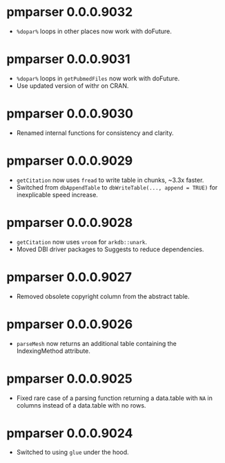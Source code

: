 # pmparser 0.0.0.9032
* `%dopar%` loops in other places now work with doFuture.

# pmparser 0.0.0.9031
* `%dopar%` loops in `getPubmedFiles` now work with doFuture.
* Use updated version of withr on CRAN.

# pmparser 0.0.0.9030
* Renamed internal functions for consistency and clarity.

# pmparser 0.0.0.9029
* `getCitation` now uses `fread` to write table in chunks, ~3.3x faster.
* Switched from `dbAppendTable` to `dbWriteTable(..., append = TRUE)` for inexplicable speed increase.

# pmparser 0.0.0.9028
* `getCitation` now uses `vroom` for `arkdb::unark`.
* Moved DBI driver packages to Suggests to reduce dependencies.

# pmparser 0.0.0.9027
* Removed obsolete copyright column from the abstract table. 

# pmparser 0.0.0.9026
* `parseMesh` now returns an additional table containing the IndexingMethod attribute.

# pmparser 0.0.0.9025
* Fixed rare case of a parsing function returning a data.table with `NA` in columns instead of a data.table with no rows.

# pmparser 0.0.0.9024
* Switched to using `glue` under the hood.
